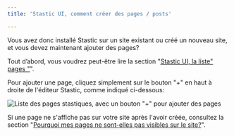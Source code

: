```yaml
---
title: 'Stastic UI, comment créer des pages / posts'

---
```

Vous avez donc installé Stastic sur un site existant ou créé un nouveau site, et vous devez maintenant ajouter des pages? 

Tout d’abord, vous voudrez peut-être lire la section "[Stastic UI, la liste" pages "](/docs/fr/stastic-ui-les-pages-list)". 

Pour ajouter une page, cliquez simplement sur le bouton "+" en haut à droite de l'éditeur Stastic, comme indiqué ci-dessous:

![Liste des pages stastiques, avec un bouton "+" pour ajouter des pages](https://www.stastic.net//assets/2019-08-04-173634.png) 

Si une page ne s'affiche pas sur votre site après l'avoir créée, consultez la section "[Pourquoi mes pages ne sont-elles pas visibles sur le site?](/docs/fr/pourquoi-mes-pages-ou-mes-messages-ne-sont-ils-pas-visibles-sur-le-site-web)".
